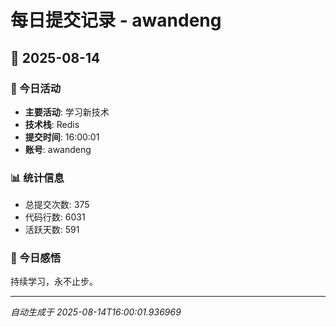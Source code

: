 # 每日提交记录 - awandeng

## 📅 2025-08-14

### 🎯 今日活动
- **主要活动**: 学习新技术
- **技术栈**: Redis
- **提交时间**: 16:00:01
- **账号**: awandeng

### 📊 统计信息
- 总提交次数: 375
- 代码行数: 6031
- 活跃天数: 591

### 💭 今日感悟
持续学习，永不止步。

---
*自动生成于 2025-08-14T16:00:01.936969*
